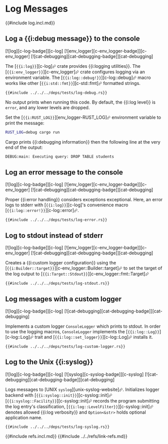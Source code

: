 # Log Messages

{{#include log.incl.md}}

## Log a {{i:debug message}} to the console

[![log][c-log-badge]][c-log]  [![env_logger][c-env_logger-badge]][c-env_logger]  [![cat-debugging][cat-debugging-badge]][cat-debugging]

The [`{{i:log}}`][c-log]⮳ crate provides {{i:logging utilities}}. The [`{{i:env_logger}}`][c-env_logger]⮳ crate configures logging via an environment variable. The [`{{i:log::debug!}}`][c-log::debug]⮳ macro works like other
[`{{i:std::fmt}}`][c-std::fmt]⮳ formatted strings.

```rust,editable
{{#include ../../../deps/tests/log-debug.rs}}
```

No output prints when running this code. By default, the {{i:log level}} is `error`, and any lower levels are dropped.

Set the [`{{i:RUST_LOG}}`][env_logger-RUST_LOG]⮳ environment variable to print the message:

```bash
RUST_LOG=debug cargo run
```

Cargo prints {{i:debugging information}} then the following line at the very end of the output:

```bash
DEBUG:main: Executing query: DROP TABLE students
```

## Log an error message to the console

[![log][c-log-badge]][c-log]  [![env_logger][c-env_logger-badge]][c-env_logger]  [![cat-debugging][cat-debugging-badge]][cat-debugging]

Proper {{i:error handling}} considers exceptions exceptional. Here, an error logs to stderr with [`{{i:log}}`][c-log]'s convenience macro [`{{i:log::error!}}`][c-log::error]⮳.

```rust,editable
{{#include ../../../deps/tests/log-error.rs}}
```

## Log to stdout instead of stderr

[![log][c-log-badge]][c-log]  [![env_logger][c-env_logger-badge]][c-env_logger]  [![cat-debugging][cat-debugging-badge]][cat-debugging]

Creates a {{i:custom logger configuration}} using the [`{{i:Builder::target}}`][c-env_logger::Builder::target]⮳ to set the target of the log output to [`{{i:Target::Stdout}}`][c-env_logger::fmt::Target]⮳

```rust,editable
{{#include ../../../deps/tests/log-stdout.rs}}
```

## Log messages with a custom logger

[![log][c-log-badge]][c-log]  [![cat-debugging][cat-debugging-badge]][cat-debugging]

Implements a custom logger `ConsoleLogger` which prints to stdout. In order to use the logging macros, `ConsoleLogger` implements the [`{{i:log::Log}}`][c-log::Log]⮳ trait and [`{{i:log::set_logger}}`][c-log::Log]⮳ installs it.

```rust,editable
{{#include ../../../deps/tests/log-custom-logger.rs}}
```

## Log to the Unix {{i:syslog}}

[![log][c-log-badge]][c-log]  [![syslog][c-syslog-badge]][c-syslog]  [![cat-debugging][cat-debugging-badge]][cat-debugging]

Logs messages to [UNIX `syslog`][unix-syslog-website]⮳. Initializes logger backend with [`{{i:syslog::init}}`][c-syslog::init]⮳  [`{{i:syslog::Facility}}`][c-syslog::init]⮳ records the program submitting the log entry's classification, [`{{i:log::LevelFilter}}`][c-syslog::init]⮳ denotes allowed {{i:log verbosity}} and `Option<&str>` holds optional application name.

```rust,editable
{{#include ../../../deps/tests/log-syslog.rs}}
```

{{#include refs.incl.md}}
{{#include ../../refs/link-refs.md}}
